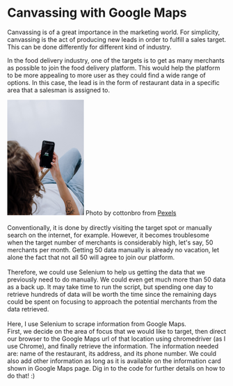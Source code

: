 # Canvassing with Google Maps
Canvassing is of a great importance in the marketing world. For simplicity, canvassing is the act of producing new leads in order to fulfill a sales target. This can be done differently for different kind of industry.

In the food delivery industry, one of the targets is to get as many merchants as possible to join the food delivery platform. This would help the platform to be more appealing to more user as they could find a wide range of options. In this case, the lead is in the form of restaurant data in a specific area that a salesman is assigned to. 

<img src="food delivery.jpg" width="35%" height="35%">
Photo by cottonbro from <a href="https://www.pexels.com/photo/person-using-a-smartphone-5077066/">Pexels</a>
<br>
<br>
Conventionally, it is done by directly visiting the target spot or manually search on the internet, for example. However, it becomes troublesome when the target number of merchants is considerably high, let's say, 50 merchants per month. Getting 50 data manually is already no vacation, let alone the fact that not all 50 will agree to join our platform. 
<br><br>
Therefore, we could use Selenium to help us getting the data that we previously need to do manually. We could even get much more than 50 data as a back up. It may take time to run the script, but spending one day to retrieve hundreds of data will be worth the time since the remaining days could be spent on focusing to approach the potential merchants from the data retrieved.
<br><br>
Here, I use Selenium to scrape information from Google Maps. <br>
First, we decide on the area of focus that we would like to target, then direct our browser to the Google Maps url of that location using chromedriver (as I use Chrome), and finally retrieve the information. The information needed are: name of the restaurant, its address, and its phone number. We could also add other information as long as it is available on the information card shown in Google Maps page. Dig in to the code for further details on how to do that! :)
